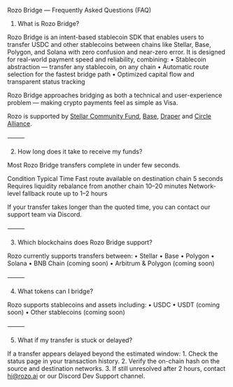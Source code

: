 Rozo Bridge — Frequently Asked Questions (FAQ)

1. What is Rozo Bridge?

Rozo Bridge is an intent-based stablecoin SDK that enables users to transfer USDC and other stablecoins between chains like Stellar, Base, Polygon, and Solana with zero confusion and near-zero error.
It is designed for real-world payment speed and reliability, combining:
	•	Stablecoin abstraction — transfer any stablecoin, on any chain
	•	Automatic route selection for the fastest bridge path
	•	Optimized capital flow and transparent status tracking

Rozo Bridge approaches bridging as both a technical and user-experience problem — making crypto payments feel as simple as Visa.

Rozo is supported by [Stellar Community Fund](https://x.com/i/broadcasts/1djGXWBqdVdKZ), [Base](https://www.coinbase.com/developer-platform/discover/launches/summer-builder-grants), [Draper](https://x.com/draper_u/status/1940908242412183926) and [Circle Alliance](https://partners.circle.com/partner/rozo).

⸻

2. How long does it take to receive my funds?

Most Rozo Bridge transfers complete in under few seconds.

Condition	Typical Time
Fast route available on destination chain	5 seconds
Requires liquidity rebalance from another chain	10–20 minutes
Network-level fallback route	up to 1–2 hours

If your transfer takes longer than the quoted time, you can contact our support team via Discord.

⸻

3. Which blockchains does Rozo Bridge support?

Rozo currently supports transfers between:
	•	Stellar
	•	Base
	•	Polygon
	•	Solana
	•	BNB Chain (coming soon)
	•	Arbitrum & Polygon (coming soon)

⸻

4. What tokens can I bridge?

Rozo supports stablecoins and assets including:
	•	USDC
	•	USDT  (coming soon)
	•	Other stablecoins (coming soon)


⸻


5. What if my transfer is stuck or delayed?

If a transfer appears delayed beyond the estimated window:
	1.	Check the status page in your transaction history.
	2.	Verify the on-chain hash on the source and destination networks.
	3.	If still unresolved after 2 hours, contact hi@rozo.ai or our Discord Dev Support channel.

